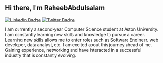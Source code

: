 ## Hi there, I'm RaheebAbdulsalam

[![Linkedin Badge](https://img.shields.io/badge/-raheebabdulsalam-0072b1?style=flat&logo=Linkedin&logoColor=white)](https://www.linkedin.com/in/raheebabdulsalam/ "Connect on LinkedIn")
[![Twitter Badge](https://img.shields.io/badge/-@Raheeb97-00acee?style=flat&logo=Twitter&logoColor=white)](https://twitter.com/intent/follow?screen_name=Raheeb97 "Follow on Twitter")



I am currently a second-year Computer Science student at Aston University. I am constantly learning new skills and knowledge to pursue a career. Learning new skills allows me to enter roles such as Software Engineer, web developer, data analyst, etc. I am excited about this journey ahead of me. Gaining experience, networking and have interacted in a successful industry that is constantly evolving.

